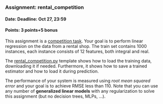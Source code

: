 ### Assignment: rental_competition
#### Date: Deadline: Oct 27, 23:59
#### Points: 3 points+5 bonus

This assignment is a [competition task](#competitions). Your goal
is to perform linear regression on the data from a rental shop.
The train set contains 1000 instances, each instance consists of 12 features,
both integral and real.

The [rental_competition.py](https://github.com/ufal/npfl129/tree/master/labs/02/rental_competition.py)
template shows how to load the training data, downloading it if needed.
Furthermore, it shows how to save a trained estimator and how to load it during
prediction.

The performance of your system is measured using _root mean squared error_
and your goal is to achieve RMSE less than 110. Note that you can use
any number of **generalized linear models** with any regularization to solve
this assignment (but no decision trees, MLPs, …).
